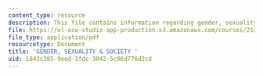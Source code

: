 ```yaml
---
content_type: resource
description: This file contains information regarding gender, sexuality and society.
file: https://ol-ocw-studio-app-production.s3.amazonaws.com/courses/21a-231j-gender-sexuality-and-society-spring-2006/1843c3059eed1fdc30425c86d776d2cd_MIT21A_213JS06_opening.pdf
file_type: application/pdf
resourcetype: Document
title: 'GENDER, SEXUALITY & SOCIETY '
uid: 1843c305-9eed-1fdc-3042-5c86d776d2cd
---
```

